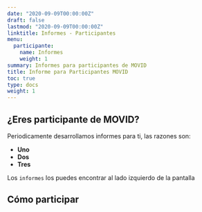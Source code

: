 ```yaml
---
date: "2020-09-09T00:00:00Z"
draft: false
lastmod: "2020-09-09T00:00:00Z"
linktitle: Informes - Participantes
menu:
  participante:
    name: Informes
    weight: 1
summary: Informes para participantes de MOVID
title: Informe para Participantes MOVID
toc: true
type: docs
weight: 1
---
```


## ¿Eres participante de MOVID?

Periodicamente desarrollamos informes para ti, las razones son:

* **Uno**
* **Dos**
* **Tres**

Los `informes` los puedes encontrar al lado izquierdo de la pantalla

## Cómo participar
